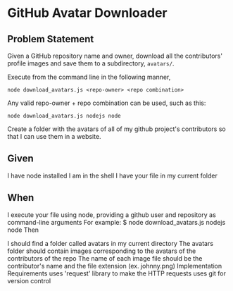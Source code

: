 # GitHub Avatar Downloader

## Problem Statement

Given a GitHub repository name and owner, download all the contributors' profile images and save them to a subdirectory, `avatars/`.

Execute from the command line in the following manner,

`node download_avatars.js <repo-owner> <repo combination> `

Any valid repo-owner + repo combination can be used, such as this:

`node download_avatars.js nodejs node `

Create a folder with the avatars of all of my github project's contributors so that I can use them in a website.

## Given

I have node installed
I am in the shell
I have your file in my current folder

## When

I execute your file using node, providing a github user and repository as command-line arguments For example: $ node download_avatars.js nodejs node
Then

I should find a folder called avatars in my current directory
The avatars folder should contain images corresponding to the avatars of the contributors of the repo
The name of each image file should be the contributor's name and the file extension (ex. johnny.png)
Implementation Requirements
uses 'request' library to make the HTTP requests
uses git for version control
